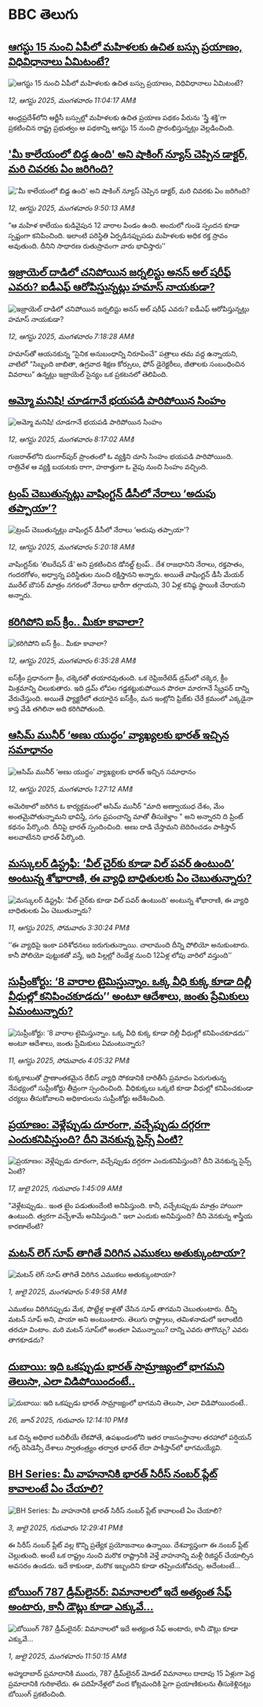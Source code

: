 # BBC తెలుగు## [ఆగస్టు 15 నుంచి ఏపీలో మహిళలకు ఉచిత బస్సు ప్రయాణం, విధివిధానాలు ఏమిటంటే?](https://www.bbc.com/telugu/articles/c0mllg427e1o?at_medium=RSS&at_campaign=rss?at_campaign=githubrss)![ఆగస్టు 15 నుంచి ఏపీలో మహిళలకు ఉచిత బస్సు ప్రయాణం, విధివిధానాలు ఏమిటంటే?](https://ichef.bbci.co.uk/ace/ws/240/cpsprodpb/e4a6/live/58537120-775e-11f0-89ee-73563f6604dd.jpg)_12, ఆగస్టు 2025, మంగళవారం 11:04:17 AMకి_ఆంధ్రప్రదేశ్‌లోని ఆర్టీసీ బస్సుల్లో మహిళలకు ఉచిత ప్రయాణ పథకం పేరును 'స్త్రీ శక్తి'గా ప్రకటించిన రాష్ట్ర ప్రభుత్వం ఆ పథకాన్ని ఆగస్టు 15 నుంచి ప్రారంభిస్తున్నట్లు వెల్లడించింది.## ['మీ కాలేయంలో బిడ్డ ఉంది' అని షాకింగ్ న్యూస్ చెప్పిన డాక్టర్, మరి చివరకు ఏం జరిగింది? ](https://www.bbc.com/telugu/articles/c206ene2dx6o?at_medium=RSS&at_campaign=rss?at_campaign=githubrss)!['మీ కాలేయంలో బిడ్డ ఉంది' అని షాకింగ్ న్యూస్ చెప్పిన డాక్టర్, మరి చివరకు ఏం జరిగింది? ](https://ichef.bbci.co.uk/ace/standard/240/cpsprodpb/5163/live/cf7a6ae0-7779-11f0-a975-cb151ca452f4.jpg)_12, ఆగస్టు 2025, మంగళవారం 9:50:13 AMకి_“ఆ మహిళ కాలేయం కుడివైపున 12 వారాల పిండం ఉంది. అందులో  గుండె స్పందన కూడా స్పష్టంగా కనిపించింది. ఇలాంటి పరిస్థితి ఏర్పడినప్పుపడు మహిళలకు అధిక రక్త స్రావం అవుతుంది. దీనిని సాధారణ రుతుస్రావంగా వారు భావిస్తారు’’## [ఇజ్రాయెల్ దాడిలో చనిపోయిన జర్నలిస్టు అనస్ అల్ షరీఫ్‌ ఎవరు? ఐడీఎఫ్ ఆరోపిస్తున్నట్లు హమాస్ నాయకుడా?](https://www.bbc.com/telugu/articles/c80dgl7ynnlo?at_medium=RSS&at_campaign=rss?at_campaign=githubrss)![ఇజ్రాయెల్ దాడిలో చనిపోయిన జర్నలిస్టు అనస్ అల్ షరీఫ్‌ ఎవరు? ఐడీఎఫ్ ఆరోపిస్తున్నట్లు హమాస్ నాయకుడా?](https://ichef.bbci.co.uk/ace/ws/240/cpsprodpb/6fa1/live/9e9159e0-7745-11f0-a975-cb151ca452f4.jpg)_12, ఆగస్టు 2025, మంగళవారం 7:18:28 AMకి_హమాస్‌తో ఆయనకున్న “సైనిక అనుబంధాన్ని నిరూపించే” పత్రాలు తమ వద్ద ఉన్నాయని, వాటిలో “సిబ్బంది జాబితా, ఉగ్రవాద శిక్షణ కోర్సులు, ఫోన్ డైరెక్టరీలు, జీతాలకు సంబంధించిన వివరాలు” ఉన్నట్లు ఇజ్రాయెల్ సైన్యం ఒక ప్రకటనలో తెలిపింది.## [అమ్మో మనిషి! చూడగానే భయపడి పారిపోయిన సింహం](https://www.bbc.com/telugu/articles/cy5p03l23neo?at_medium=RSS&at_campaign=rss?at_campaign=githubrss)![అమ్మో మనిషి! చూడగానే భయపడి పారిపోయిన సింహం](https://ichef.bbci.co.uk/ace/ws/240/cpsprodpb/164c/live/b2540600-7752-11f0-a975-cb151ca452f4.jpg)_12, ఆగస్టు 2025, మంగళవారం 8:17:02 AMకి_గుజరాత్‌లోని దుంగార్‌పుర్ ప్రాంతంలో ఓ వ్యక్తిని చూసి సింహం భయపడి పారిపోయింది. 
రాత్రివేళ ఆ వ్యక్తి బయటకు రాగా, హఠాత్తుగా ఓ వైపు నుంచి సింహం వచ్చింది.## [ట్రంప్ చెబుతున్నట్లు వాషింగ్టన్ డీసీలో నేరాలు ‘అదుపు తప్పాయా’?](https://www.bbc.com/telugu/articles/cgjy1vw5431o?at_medium=RSS&at_campaign=rss?at_campaign=githubrss)![ట్రంప్ చెబుతున్నట్లు వాషింగ్టన్ డీసీలో నేరాలు ‘అదుపు తప్పాయా’?](https://ichef.bbci.co.uk/ace/ws/240/cpsprodpb/b909/live/2af5e5f0-772c-11f0-8071-1788c7e8ae0e.jpg)_12, ఆగస్టు 2025, మంగళవారం 5:20:18 AMకి_వాషింగ్టన్‌కు ‘లిబరేషన్ డే’ అని ప్రకటించిన డోనల్డ్ ట్రంప్.. దేశ రాజధానిని నేరాలు, రక్తపాతం, గందరగోళం, అధ్వాన్న పరిస్థితుల నుంచి రక్షిస్తానని అన్నారు.
అయితే వాషింగ్టన్ డీసీ మేయర్ మురేల్ బౌసర్ మాత్రం నగరంలో నేరాలు భారీగా తగ్గాయని, 30 ఏళ్ల కనిష్ఠ స్థాయికి చేరాయని అన్నారు.## [కరిగిపోని ఐస్ క్రీం.. మీకూ కావాలా?](https://www.bbc.com/telugu/articles/cjeywj9l03wo?at_medium=RSS&at_campaign=rss?at_campaign=githubrss)![కరిగిపోని ఐస్ క్రీం.. మీకూ కావాలా?](https://ichef.bbci.co.uk/ace/ws/240/cpsprodpb/3fcc/live/57a27000-72d1-11f0-862e-e7657e90506c.jpg)_12, ఆగస్టు 2025, మంగళవారం 6:35:28 AMకి_ఐస్‌క్రీం ప్రధానంగా క్రీం, చక్కెరతో తయారవుతుంది. ఒక రెఫ్రిజరేటెడ్ డ్రమ్‌లో చక్కెర, క్రీం మిశ్రమాన్ని చిలుకుతారు. ఇది డ్రమ్ లోపల గడ్డకట్టుకుపోయిన పొరలా మారగానే స్క్రేపర్ దాన్ని వేరుచేస్తుంది.
అయితే ఫ్యాక్టరీలో తయారైన ఐస్‌క్రీం, మన ఇంట్లోని ఫ్రిజ్‌కు చేరే క్రమంలో ఎక్కడైనా కాస్త వేడి తగిలినా అది కరిగిపోతుంది.## [ఆసిమ్ మునీర్ ‘అణు యుద్ధం’ వ్యాఖ్యలకు భారత్ ఇచ్చిన సమాధానం](https://www.bbc.com/telugu/articles/c62ww64gznvo?at_medium=RSS&at_campaign=rss?at_campaign=githubrss)![ఆసిమ్ మునీర్ ‘అణు యుద్ధం’ వ్యాఖ్యలకు భారత్ ఇచ్చిన సమాధానం](https://ichef.bbci.co.uk/ace/ws/240/cpsprodpb/64ab/live/9c1cd4b0-76c7-11f0-8071-1788c7e8ae0e.jpg)_12, ఆగస్టు 2025, మంగళవారం 1:27:12 AMకి_అమెరికాలో జరిగిన ఓ కార్యక్రమంలో ఆసిమ్ మునీర్ "మాది అణ్వాయుధ దేశం, మేం అంతమైపోతున్నామని భావిస్తే, సగం ప్రపంచాన్ని మాతో తీసుకెళ్తాం " అని అన్నారని ది ప్రింట్ కథనం పేర్కొంది. దీనిపై భారత్ స్పందించింది. అణు దాడి చేస్తామని బెదిరించడం పాకిస్తాన్ అలవాటేనని భారత్ పేర్కొంది.## [మస్కులర్ డిస్ట్రఫీ: ‘వీల్‌ చైర్‌కు కూడా విల్‌ పవర్ ఉంటుంది’ అంటున్న శోభారాణి, ఈ వ్యాధి బాధితులకు ఏం చెబుతున్నారు?](https://www.bbc.com/telugu/articles/c0r774e57kgo?at_medium=RSS&at_campaign=rss?at_campaign=githubrss)![మస్కులర్ డిస్ట్రఫీ: ‘వీల్‌ చైర్‌కు కూడా విల్‌ పవర్ ఉంటుంది’ అంటున్న శోభారాణి, ఈ వ్యాధి బాధితులకు ఏం చెబుతున్నారు?](https://ichef.bbci.co.uk/ace/ws/240/cpsprodpb/67e8/live/ec627f30-7698-11f0-a975-cb151ca452f4.jpg)_11, ఆగస్టు 2025, సోమవారం 3:30:24 PMకి_‘‘ఈ వ్యాధిపై ఇంకా పరిశోధనలు జరుగుతున్నాయి. చాలామంది దీన్ని పోలియో అనుకుంటారు. కానీ పోలియో పుట్టుకతో వస్తే, ఇది పిల్లల్లో రెండేళ్ల నుంచి 12ఏళ్ల లోపు వారిలో వస్తుంది’’## [సుప్రీంకోర్టు: ‘8 వారాల టైమిస్తున్నాం. ఒక్క వీధి కుక్క కూడా దిల్లీ వీధుల్లో కనిపించకూడదు’’ అంటూ ఆదేశాలు, జంతు ప్రేమికులు ఏమంటున్నారు?](https://www.bbc.com/telugu/articles/c9d00367w59o?at_medium=RSS&at_campaign=rss?at_campaign=githubrss)![సుప్రీంకోర్టు: ‘8 వారాల టైమిస్తున్నాం. ఒక్క వీధి కుక్క కూడా దిల్లీ వీధుల్లో కనిపించకూడదు’’ అంటూ ఆదేశాలు, జంతు ప్రేమికులు ఏమంటున్నారు?](https://ichef.bbci.co.uk/ace/ws/240/cpsprodpb/7cc0/live/78b3fd00-76c2-11f0-a975-cb151ca452f4.jpg)_11, ఆగస్టు 2025, సోమవారం 4:05:32 PMకి_కుక్కకాటుతో ప్రాణాంతకమైన రేబిస్ వ్యాధి సోకడానికి దారితీసే ప్రమాదం పెరుగుతున్న నేపథ్యంలో సుప్రీంకోర్టు తీవ్రంగా స్పందించింది. వీధికుక్కలు ఒక్కటి కూడా వీధుల్లో కనిపించకుండా చర్యలు తీసుకోవాలని అధికారులను సుప్రీంకోర్టు ఆదేశించింది.## [ప్రయాణం: వెళ్లేప్పుడు దూరంగా, వచ్చేప్పుడు దగ్గరగా ఎందుకనిపిస్తుంది? దీని వెనకున్న సైన్స్ ఏంటి?](https://www.bbc.com/telugu/articles/c0l4y727n1jo?at_medium=RSS&at_campaign=rss?at_campaign=githubrss)![ప్రయాణం: వెళ్లేప్పుడు దూరంగా, వచ్చేప్పుడు దగ్గరగా ఎందుకనిపిస్తుంది? దీని వెనకున్న సైన్స్ ఏంటి?](https://ichef.bbci.co.uk/ace/ws/240/cpsprodpb/054c/live/6957c010-62b0-11f0-8e78-11023c48a856.png)_17, జులై 2025, గురువారం 1:45:09 AMకి_"వెళ్లేటప్పుడు.. ఇంత టైం పడుతుందేంటి అనిపిస్తుంది. కానీ, వచ్చేటప్పుడు మాత్రం హాయిగా ఉంటుంది. త్వరగా వచ్చేశామే అనిపిస్తుంది." ఇలా ఎందుకు అనిపిస్తుంది? దీని వెనకున్న శాస్త్రీయ కారణాలేంటి?## [మటన్ లెగ్ సూప్ తాగితే విరిగిన ఎముకలు అతుక్కుంటాయా?](https://www.bbc.com/telugu/articles/c0l4g92j8kzo?at_medium=RSS&at_campaign=rss?at_campaign=githubrss)![మటన్ లెగ్ సూప్ తాగితే విరిగిన ఎముకలు అతుక్కుంటాయా?](https://ichef.bbci.co.uk/ace/ws/240/cpsprodpb/b31e/live/cce532c0-6d41-11f0-9462-bb509dc78127.jpg)_1, జులై 2025, మంగళవారం 5:49:58 AMకి_ఎముకలు విరిగినప్పుడు మేక, పొట్టేళ్ల కాళ్లతో చేసిన సూప్ తాగమని చెబుతుంటారు. దీన్ని మటన్ సూప్ అని, పాయా అని అంటుంటారు. తెలుగు రాష్ట్రాలు, తమిళనాడులో ఇలాంటిది తరచూ వింటాం. మరి మటన్ సూప్‌లో అంతలా ఏమున్నాయి? దాన్ని ఎవరు తాగొచ్చు? ఎవరు తాగకూడదు?## [దుబాయి: ఇది ఒకప్పుడు భారత్ సామ్రాజ్యంలో భాగమని తెలుసా, ఎలా విడిపోయిందంటే..](https://www.bbc.com/telugu/articles/ce83x3rekyyo?at_medium=RSS&at_campaign=rss?at_campaign=githubrss)![దుబాయి: ఇది ఒకప్పుడు భారత్ సామ్రాజ్యంలో భాగమని తెలుసా, ఎలా విడిపోయిందంటే..](https://ichef.bbci.co.uk/ace/ws/240/cpsprodpb/89c1/live/fbe80b80-5282-11f0-809e-059b7ea85131.jpg)_26, జూన్ 2025, గురువారం 12:14:10 PMకి_ఒక చిన్న అధికార బదిలీయే లేకపోతే, ఉపఖండంలోని ఇతర రాజసంస్థానాల తరహాలో  పర్షియన్ గల్ఫ్ రెసిడెన్సీ దేశాలు స్వాతంత్ర్యం తర్వాత భారత్ లేదా పాకిస్తాన్‌లో భాగమయ్యేవి.## [BH Series: మీ వాహనానికి భారత్ సిరీస్ నంబర్ ప్లేట్ కావాలంటే ఏం చేయాలి?](https://www.bbc.com/telugu/articles/c9dg040gzv6o?at_medium=RSS&at_campaign=rss?at_campaign=githubrss)![BH Series: మీ వాహనానికి భారత్ సిరీస్ నంబర్ ప్లేట్ కావాలంటే ఏం చేయాలి?](https://ichef.bbci.co.uk/ace/ws/240/cpsprodpb/c5c0/live/7facfba0-5801-11f0-b5c5-012c5796682d.jpg)_3, జులై 2025, గురువారం 12:29:41 PMకి_ఈ సిరీస్ నంబర్ ప్లేట్ వల్ల కొన్ని ప్రత్యేక ప్రయోజనాలు ఉన్నాయి. దేశవ్యాప్తంగా ఈ నంబర్ ప్లేట్ చెల్లుతుంది. అంటే ఒక రాష్ట్రం నుంచి మరొక రాష్ట్రానికి వెళ్తే వాహనాన్ని మళ్లీ రిజిస్టర్ చేయాల్సిన అవసరం ఉండదు. ఇదే కాకుండా, మరొక ఇబ్బందిని కూడా తప్పించుకోవచ్చు. అదేంటంటే...## [బోయింగ్ 787 డ్రీమ్‌లైనర్: విమానాలలో ఇదే అత్యంత సేఫ్ అంటారు, కానీ డౌట్లు కూడా ఎక్కువే...](https://www.bbc.com/telugu/articles/c8d664g0dz9o?at_medium=RSS&at_campaign=rss?at_campaign=githubrss)![బోయింగ్ 787 డ్రీమ్‌లైనర్: విమానాలలో ఇదే అత్యంత సేఫ్ అంటారు, కానీ డౌట్లు కూడా ఎక్కువే...](https://ichef.bbci.co.uk/ace/ws/240/cpsprodpb/aebe/live/0ad87b80-5674-11f0-95fc-edf89039c20a.jpg)_1, జులై 2025, మంగళవారం 11:50:15 AMకి_అహ్మదాబాద్ ప్రమాదానికి ముందు, 787 డ్రీమ్‌లైనర్ మోడల్ విమానాలు దాదాపు 15 ఏళ్లుగా పెద్ద ప్రమాదానికి గురికాలేదు. ఈ పదిహేనేళ్లలో వంద కోట్లమందికి  పైగా ప్రయాణికులను తీసుకెళ్లినట్లు బోయింగ్ ప్రకటించింది.